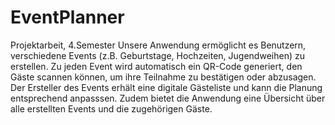 # EventPlanner
Projektarbeit, 4.Semester
Unsere Anwendung ermöglicht es Benutzern, verschiedene Events (z.B. Geburtstage, Hochzeiten, Jugendweihen) zu erstellen. 
Zu jeden Event wird automatisch ein QR-Code generiert, den Gäste scannen können, um ihre Teilnahme zu bestätigen oder abzusagen. 
Der Ersteller des Events erhält eine digitale Gästeliste und kann die Planung entsprechend anpasssen. Zudem bietet die Anwendung eine Übersicht über alle erstellten Events und die zugehörigen Gäste.
